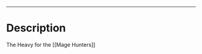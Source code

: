 --------------------------------------------------------------------------------
# Description
The Heavy for the [[Mage Hunters]]
